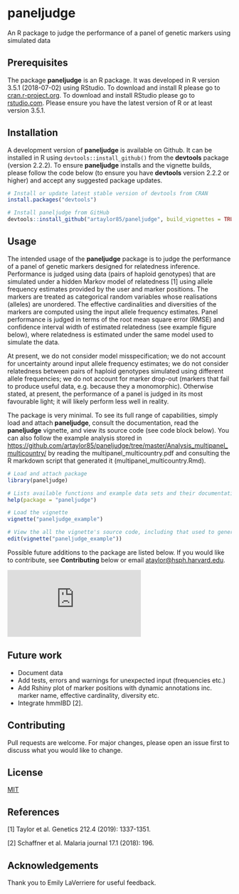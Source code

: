 # paneljudge
An R package to judge the performance of a panel of genetic markers using simulated data

## Prerequisites

The package **paneljudge** is an R package. It was developed in R version 3.5.1 (2018-07-02) using RStudio. 
To download and install R please go to [cran.r-project.org](https://cran.r-project.org).
To download and install RStudio please go to [rstudio.com](https://rstudio.com/). 
Please ensure you have the latest version of R or at least version 3.5.1. 

## Installation

A development version of **paneljudge** is available on Github. 
It can be installed in R using `devtools::install_github()` from the **devtools** package (version 2.2.2).
To ensure **paneljudge** installs and the vignette builds, please follow the code below (to ensure you have **devtools** version 2.2.2 or higher) and accept any suggested package updates. 

```r
# Install or update latest stable version of devtools from CRAN
install.packages("devtools")

# Install paneljudge from GitHub 
devtools::install_github("artaylor85/paneljudge", build_vignettes = TRUE)
```

## Usage

The intended usage of the **paneljudge** package is to judge the performance of a panel of genetic markers designed for relatedness inference. Performance is judged using data (pairs of haploid genotypes) that are simulated under a hidden Markov model of relatedness [1] using allele frequency estimates provided by the user and marker positions. The markers are treated as categorical random variables whose realisations (alleles) are unordered. The effective cardinalities and diversities of the markers are computed using the input allele frequency estimates. Panel performance is judged in terms of the root mean square error (RMSE) and confidence interval width of estimated relatedness (see example figure below), where relatedness is estimated under the same model used to simulate the data. 

At present, we do not consider model misspecification; we do not account for uncertainty around input allele frequency estimates; we do not consider relatedness between pairs of haploid genotypes simulated using different allele frequencies; we do not account for marker drop-out (markers that fail to produce useful data, e.g. because they a monomorphic). Otherwise stated, at present, the performance of a panel is judged in its most favourable light; it will likely perform less well in reality. 

The package is very minimal. To see its full range of capabilities, simply load and attach **paneljudge**, consult the documentation, read the **paneljudge** vignette, and view its source code (see code block below). You can also follow the example analysis stored in https://github.com/artaylor85/paneljudge/tree/master/Analysis_multipanel_multicountry/ by reading the multipanel_multicountry.pdf and consulting the R markdown script that generated it (multipanel_multicountry.Rmd). 

```r
# Load and attach package
library(paneljudge)

# Lists available functions and example data sets and their documentation
help(package = "paneljudge")

# Load the vignette
vignette("paneljudge_example")

# View the all the vignette's source code, including that used to generate plots
edit(vignette("paneljudge_example"))
```

Possible future additions to the package are listed below. If you would like to contribute, see **Contributing** below or email ataylor@hsph.harvard.edu. 


![An example plot of confidence intervals around relatedness estimates based on data simulated for four different panels using frequencies from four different countries](https://github.com/artaylor85/paneljudge/blob/master/Analysis_multipanel_multicountry/multipanel_multicountry_files/figure-latex/plot%20CIs-1.pdf)


## Future work
- Document data
- Add tests, errors and warnings for unexpected input (frequencies etc.) 
- Add Rshiny plot of marker positions with dynamic annotations inc. marker name, effective cardinality, diversity etc. 
- Integrate hmmIBD [2].

## Contributing

Pull requests are welcome. For major changes, please open an issue first to discuss what you would like to change.

## License
[MIT](https://choosealicense.com/licenses/mit/)

## References 
[1] Taylor et al. Genetics 212.4 (2019): 1337-1351.

[2] Schaffner et al. Malaria journal 17.1 (2018): 196.

## Acknowledgements 
Thank you to Emily LaVerriere for useful feedback. 
